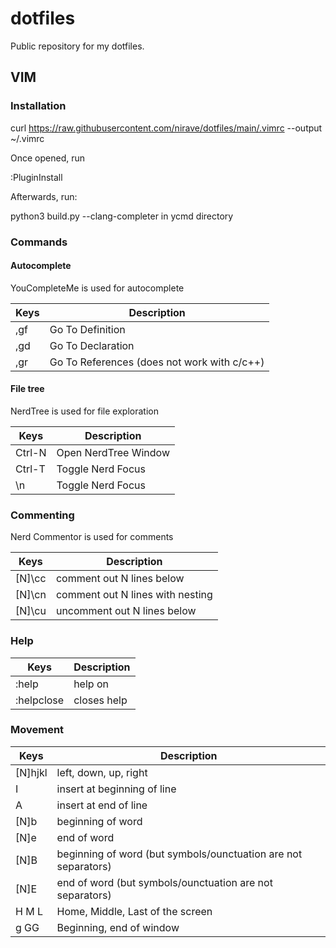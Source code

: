# dotfiles
Public repository for my dotfiles.

## VIM

### Installation

curl https://raw.githubusercontent.com/nirave/dotfiles/main/.vimrc --output ~/.vimrc

Once opened, run

:PluginInstall

Afterwards, run:

python3 build.py --clang-completer in ycmd directory

### Commands

#### Autocomplete

YouCompleteMe is used for autocomplete

| Keys | Description |
| ---- | ----------- |
| ,gf  | Go To Definition |
| ,gd  | Go To Declaration |
| ,gr  | Go To References (does not work with c/c++) |

#### File tree

NerdTree is used for file exploration

| Keys | Description |
| ---- | ----------- |
| Ctrl-N | Open NerdTree Window |
| Ctrl-T | Toggle Nerd Focus |
| \n | Toggle Nerd Focus |

### Commenting

Nerd Commentor is used for comments

| Keys | Description |
| ---- | ----------- |
| [N]\cc | comment out N lines below |
| [N]\cn | comment out N lines with nesting |
| [N]\cu | uncomment out N lines below |

### Help

| Keys | Description |
| ---- | ----------- |
| :help <topic> | help on <topic> |
| :helpclose | closes help |

### Movement

| Keys | Description |
| ---- | ----------- |
| [N]hjkl | left, down, up, right |
| I | insert at beginning of line |
| A | insert at end of line |
| [N]b | beginning of word |
| [N]e | end of word |
| [N]B | beginning of word (but symbols/ounctuation are not separators)  |
| [N]E | end of word (but symbols/ounctuation are not separators)  |
| H M L | Home, Middle, Last of the screen |
| g GG | Beginning, end of window |

